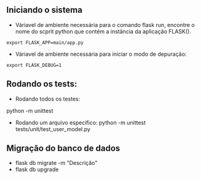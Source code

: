 ## Iniciando o sistema

* Váriavel de ambiente necessária para o comando
flask run, encontre o nome do scprit python que
contém a instância da aplicação FLASK().

```
export FLASK_APP=main/app.py
```

* Váriavel de ambiente necessária para iniciar o modo
de depuração:

```
export FLASK_DEBUG=1
```

## Rodando os tests:

* Rodando todos os testes:
  
python -m unittest

*  Rodando um arquivo especifico: 
python -m unittest tests/unit/test_user_model.py

## Migração do banco de dados

* flask db migrate -m "Descrição"
* flask db upgrade